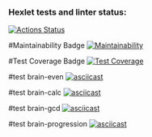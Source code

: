 ### Hexlet tests and linter status:
[![Actions Status](https://github.com/GalinaBagram1987/frontend-project-44/actions/workflows/hexlet-check.yml/badge.svg)](https://github.com/GalinaBagram1987/frontend-project-44/actions)

#Maintainability Badge
[![Maintainability](https://api.codeclimate.com/v1/badges/3e9937507a4ee3fa03b0/maintainability)](https://codeclimate.com/github/GalinaBagram1987/frontend-project-44/maintainability)

#Test Coverage Badge
[![Test Coverage](https://api.codeclimate.com/v1/badges/3e9937507a4ee3fa03b0/test_coverage)](https://codeclimate.com/github/GalinaBagram1987/frontend-project-44/test_coverage)

#test brain-even 
[![asciicast](https://asciinema.org/a/HZl9Y4qXRWPTYVijE9R2cxkYy.svg)](https://asciinema.org/a/HZl9Y4qXRWPTYVijE9R2cxkYy)

#test brain-calc
[![asciicast](https://asciinema.org/a/ghfDC2MdXHbhtody4mrdy8zxg.svg)](https://asciinema.org/a/ghfDC2MdXHbhtody4mrdy8zxg)

#test brain-gcd
[![asciicast](https://asciinema.org/a/07nJ9WW3jXJ4NyMuNY4Wh1r2v.svg)](https://asciinema.org/a/07nJ9WW3jXJ4NyMuNY4Wh1r2v)

#test brain-progression
[![asciicast](https://asciinema.org/a/APwlka1BGsTuBsROOnx7wVaCR.svg)](https://asciinema.org/a/APwlka1BGsTuBsROOnx7wVaCR)
